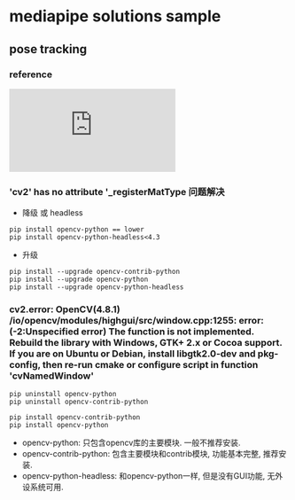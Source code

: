 # mediapipe solutions sample

## pose tracking

### reference
![pose tracking](https://github.com/google/mediapipe/blob/master/docs/solutions/pose.md)

### 'cv2' has no attribute '_registerMatType 问题解决

* 降级 或 headless
```
pip install opencv-python == lower
pip install opencv-python-headless<4.3
```

* 升级
```
pip install --upgrade opencv-contrib-python
pip install --upgrade opencv-python
pip install --upgrade opencv-python-headless
```

### cv2.error: OpenCV(4.8.1) /io/opencv/modules/highgui/src/window.cpp:1255: error: (-2:Unspecified error) The function is not implemented. Rebuild the library with Windows, GTK+ 2.x or Cocoa support. If you are on Ubuntu or Debian, install libgtk2.0-dev and pkg-config, then re-run cmake or configure script in function 'cvNamedWindow'

```
pip uninstall opencv-python
pip uninstall opencv-contrib-python
 
pip install opencv-contrib-python
pip install opencv-python
```

* opencv-python: 只包含opencv库的主要模块. 一般不推荐安装.
* opencv-contrib-python: 包含主要模块和contrib模块, 功能基本完整, 推荐安装.
* opencv-python-headless: 和opencv-python一样, 但是没有GUI功能, 无外设系统可用.

